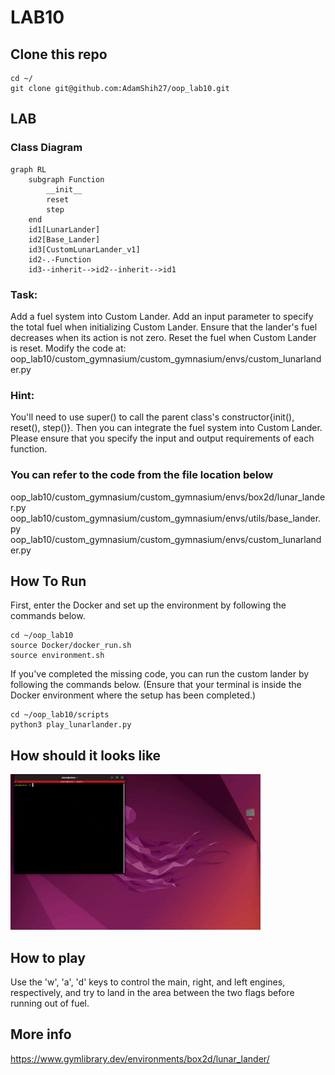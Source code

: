 # LAB10

## Clone this repo
```
cd ~/
git clone git@github.com:AdamShih27/oop_lab10.git
```
## LAB
### Class Diagram

```mermaid
graph RL
    subgraph Function
        __init__
        reset
        step
    end
    id1[LunarLander]
    id2[Base_Lander]
    id3[CustomLunarLander_v1]
    id2-.-Function
    id3--inherit-->id2--inherit-->id1
```
### Task:
Add a fuel system into Custom Lander.
Add an input parameter to specify the total fuel when initializing Custom Lander.
Ensure that the lander's fuel decreases when its action is not zero.
Reset the fuel when Custom Lander is reset.
Modify the code at:
oop_lab10/custom_gymnasium/custom_gymnasium/envs/custom_lunarlander.py

### Hint:
You'll need to use super() to call the parent class's constructor{init(), reset(), step()}.
Then you can integrate the fuel system into Custom Lander.
Please ensure that you specify the input and output requirements of each function.

### You can refer to the code from the file location below
oop_lab10/custom_gymnasium/custom_gymnasium/envs/box2d/lunar_lander.py
oop_lab10/custom_gymnasium/custom_gymnasium/envs/utils/base_lander.py
oop_lab10/custom_gymnasium/custom_gymnasium/envs/custom_lunarlander.py

## How To Run
First, enter the Docker and set up the environment by following the commands below.
```
cd ~/oop_lab10
source Docker/docker_run.sh
source environment.sh
```
If you've completed the missing code, you can run the custom lander by following the commands below.
(Ensure that your terminal is inside the Docker environment where the setup has been completed.)
```
cd ~/oop_lab10/scripts
python3 play_lunarlander.py
```
## How should it looks like
<img src="./images/howitlooks.gif"/>

## How to play
Use the 'w', 'a', 'd' keys to control the main, right, and left engines, respectively, and try to land in the area between the two flags before running out of fuel.

## More info
https://www.gymlibrary.dev/environments/box2d/lunar_lander/

